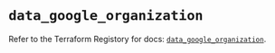 # `data_google_organization`

Refer to the Terraform Registory for docs: [`data_google_organization`](https://registry.terraform.io/providers/hashicorp/google/4.63.0/docs/data-sources/organization).
